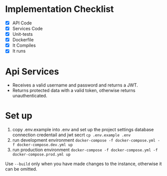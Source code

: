 # Implementation Checklist
- [x] API Code
- [x] Services Code
- [x] Unit-tests
- [x] Dockerfile
- [x] It Compiles
- [x] It runs

# Api Services
- Receives a valid username and password and returns a JWT.
- Returns protected data with a valid token, otherwise returns unauthenticated.

# Set up
1. copy .env.example into .env and set up the project settings database connection credentail and jwt secrt
    ```cp .env.example .env```
2. run development environment
    ```docker-compose -f docker-compose.yml -f docker-compose.dev.yml up```
3. run production environment
    ```docker-compose -f docker-compose.yml -f docker-compose.prod.yml up```

Use ```--build``` only when you have made changes to the instance, otherwise it can be omitted.
